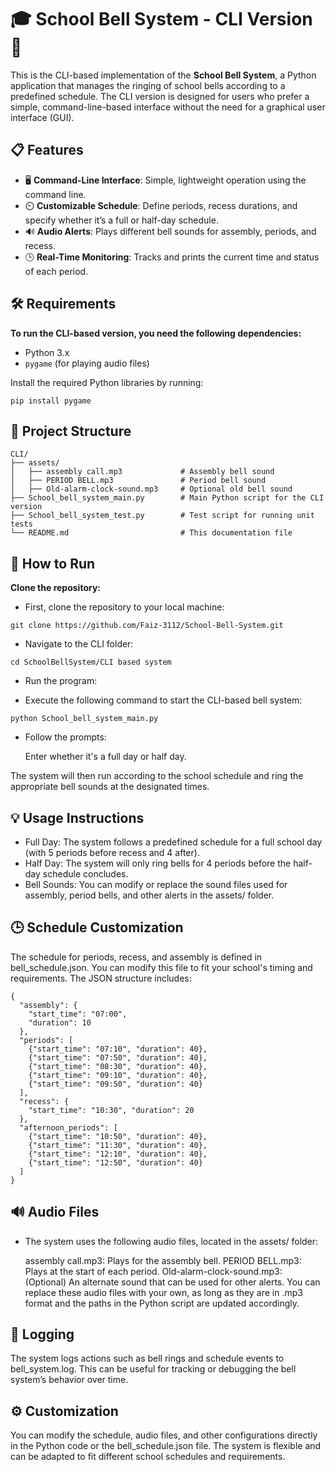 # 🎓 School Bell System - CLI Version 🔔

This is the CLI-based implementation of the **School Bell System**, a Python application that manages the ringing of school bells according to a predefined schedule. The CLI version is designed for users who prefer a simple, command-line-based interface without the need for a graphical user interface (GUI).

## 📋 Features

- 🖥️ **Command-Line Interface**: Simple, lightweight operation using the command line.
- ⏲️ **Customizable Schedule**: Define periods, recess durations, and specify whether it’s a full or half-day schedule.
- 🔊 **Audio Alerts**: Plays different bell sounds for assembly, periods, and recess.
- 🕒 **Real-Time Monitoring**: Tracks and prints the current time and status of each period.

## 🛠️ Requirements

**To run the CLI-based version, you need the following dependencies:**

- Python 3.x
- `pygame` (for playing audio files)

Install the required Python libraries by running:

```
pip install pygame
```

## 📂 Project Structure
```
CLI/
├── assets/
│   ├── assembly call.mp3             # Assembly bell sound
│   ├── PERIOD BELL.mp3               # Period bell sound
│   ├── Old-alarm-clock-sound.mp3     # Optional old bell sound
├── School_bell_system_main.py        # Main Python script for the CLI version
├── School_bell_system_test.py        # Test script for running unit tests
└── README.md                         # This documentation file
```
## 🚀 How to Run

**Clone the repository:**

- First, clone the repository to your local machine:

```
git clone https://github.com/Faiz-3112/School-Bell-System.git
```
- Navigate to the CLI folder:
```
cd SchoolBellSystem/CLI based system
```
- Run the program:

- Execute the following command to start the CLI-based bell system:

```
python School_bell_system_main.py
```

- Follow the prompts:

    Enter whether it's a full day or half day.

The system will then run according to the school schedule and ring the appropriate bell sounds at the designated times.

## 💡 Usage Instructions
 - Full Day: The system follows a predefined schedule for a full school day (with 5 periods before recess and 4 after).
 - Half Day: The system will only ring bells for 4 periods before the half-day schedule concludes.
 - Bell Sounds: You can modify or replace the sound files used for assembly, period bells, and other alerts in the assets/ folder.
## 🕒 Schedule Customization
   The schedule for periods, recess, and assembly is defined in bell_schedule.json. You can modify this file to fit your school's timing and requirements. The JSON structure includes:

```
{
  "assembly": {
    "start_time": "07:00",
    "duration": 10
  },
  "periods": [
    {"start_time": "07:10", "duration": 40},
    {"start_time": "07:50", "duration": 40},
    {"start_time": "08:30", "duration": 40},
    {"start_time": "09:10", "duration": 40},
    {"start_time": "09:50", "duration": 40}
  ],
  "recess": {
    "start_time": "10:30", "duration": 20
  },
  "afternoon_periods": [
    {"start_time": "10:50", "duration": 40},
    {"start_time": "11:30", "duration": 40},
    {"start_time": "12:10", "duration": 40},
    {"start_time": "12:50", "duration": 40}
  ]
}
```
## 🔊 Audio Files

  - The system uses the following audio files, located in the assets/ folder:

      assembly call.mp3: Plays for the assembly bell.
      PERIOD BELL.mp3: Plays at the start of each period.
      Old-alarm-clock-sound.mp3: (Optional) An alternate sound that can be used for other alerts.
      You can replace these audio files with your own, as long as they are in .mp3 format and the paths in the Python script are updated accordingly.

## 📝 Logging
The system logs actions such as bell rings and schedule events to bell_system.log. This can be useful for tracking or debugging the bell system’s behavior over time.

## ⚙️ Customization
You can modify the schedule, audio files, and other configurations directly in the Python code or the bell_schedule.json file. The system is flexible and can be adapted to fit different school schedules and requirements.
